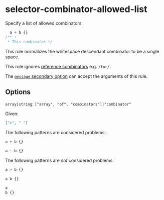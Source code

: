 # selector-combinator-allowed-list

Specify a list of allowed combinators.

<!-- prettier-ignore -->
```css
  a + b {}
/** ↑
 * This combinator */
```

This rule normalizes the whitespace descendant combinator to be a single space.

This rule ignores [reference combinators](https://www.w3.org/TR/selectors4/#idref-combinators) e.g. `/for/`.

The [`message` secondary option](https://github.com/stylelint/stylelint/tree/15.8.0/docs/user-guide/configure.md#message) can accept the arguments of this rule.

## Options

`array|string`: `["array", "of", "combinators"]|"combinator"`

Given:

```json
[">", " "]
```

The following patterns are considered problems:

<!-- prettier-ignore -->
```css
a + b {}
```

<!-- prettier-ignore -->
```css
a ~ b {}
```

The following patterns are _not_ considered problems:

<!-- prettier-ignore -->
```css
a > b {}
```

<!-- prettier-ignore -->
```css
a b {}
```

<!-- prettier-ignore -->
```css
a
b {}
```
